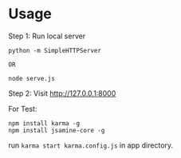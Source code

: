 Usage
====

Step 1: Run local server
```
python -m SimpleHTTPServer

OR

node serve.js
```

Step 2: Visit <http://127.0.0.1:8000>


For Test:
```
npm install karma -g
npm install jsamine-core -g

```
run ``karma start karma.config.js`` in app directory.